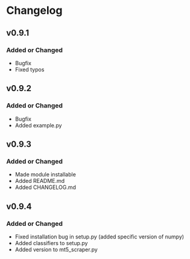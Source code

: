 # Changelog

## v0.9.1
### Added or Changed
- Bugfix
- Fixed typos

## v0.9.2
### Added or Changed
- Bugfix
- Added example.py

## v0.9.3
### Added or Changed
- Made module installable
- Added README.md
- Added CHANGELOG.md

## v0.9.4
### Added or Changed
- Fixed installation bug in setup.py (added specific version of numpy)
- Added classifiers to setup.py
- Added version to mt5_scraper.py
